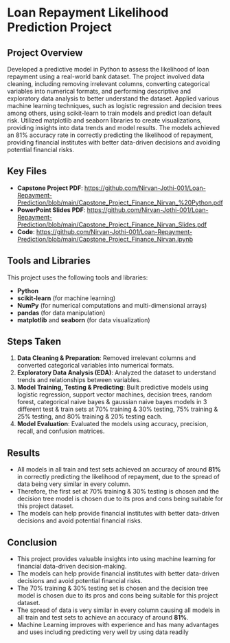 # Loan Repayment Likelihood Prediction Project

## Project Overview
Developed a predictive model in Python to assess the likelihood of loan repayment using a real-world bank dataset. 
The project involved data cleaning, including removing irrelevant columns, converting categorical variables into 
numerical formats, and performing descriptive and exploratory data analysis to better understand the dataset. 
Applied various machine learning techniques, such as logistic regression and decision trees among others, using 
scikit-learn to train models and predict loan default risk. Utilized matplotlib and seaborn libraries to 
create visualizations, providing insights into data trends and model results. The models achieved an 
81% accuracy rate in correctly predicting the likelihood of repayment, providing financial institutes with 
better data-driven decisions and avoiding potential financial risks.

## Key Files
- **Capstone Project PDF**: https://github.com/Nirvan-Jothi-001/Loan-Repayment-Prediction/blob/main/Capstone_Project_Finance_Nirvan_%20Python.pdf
- **PowerPoint Slides PDF**: https://github.com/Nirvan-Jothi-001/Loan-Repayment-Prediction/blob/main/Capstone_Project_Finance_Nirvan_Slides.pdf
- **Code**: https://github.com/Nirvan-Jothi-001/Loan-Repayment-Prediction/blob/main/Capstone_Project_Finance_Nirvan.ipynb

## Tools and Libraries
This project uses the following tools and libraries:
- **Python**
- **scikit-learn** (for machine learning)
- **NumPy** (for numerical computations and multi-dimensional arrays)
- **pandas** (for data manipulation)
- **matplotlib** and **seaborn** (for data visualization)

## Steps Taken
1. **Data Cleaning & Preparation**: Removed irrelevant columns and converted categorical variables into numerical formats.
2. **Exploratory Data Analysis (EDA)**: Analyzed the dataset to understand trends and relationships between variables.
3. **Model Training, Testing & Predicting**: Built predictive models using logistic regression, support vector machines, decision trees, random forest, categorical naive bayes & gaussian naive bayes models in 3 different test & train sets at 70% training & 30% testing, 75% training & 25% testing, and 80% training & 20% testing each.
4. **Model Evaluation**: Evaluated the models using accuracy, precision, recall, and confusion matrices.

## Results
- All models in all train and test sets achieved an accuracy of around **81%** in correctly predicting the likelihood of repayment, due to the spread of data being very similar in every column.
- Therefore, the first set at 70% training & 30% testing is chosen and the decision tree model is chosen due to its pros and cons being suitable for this project dataset.
- The models can help provide financial institutes with better data-driven decisions and avoid potential financial risks.


## Conclusion
- This project provides valuable insights into using machine learning for financial data-driven decision-making. 
- The models can help provide financial institutes with better data-driven decisions and avoid potential financial risks.
- The 70% training & 30% testing set is chosen and the decision tree model is chosen due to its pros and cons being suitable for this project dataset.
- The spread of data is very similar in every column causing all models in all train and test sets to achieve an accuracy of around **81%**.
- Machine Learning improves with experience and has many advantages and uses including predicting very well by using data readily


